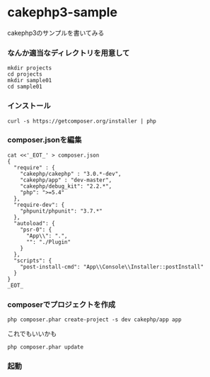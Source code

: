 cakephp3-sample
===============

cakephp3のサンプルを書いてみる

### なんか適当なディレクトリを用意して
```
mkdir projects
cd projects
mkdir sample01
cd sample01
```

### インストール
```
curl -s https://getcomposer.org/installer | php
```

### composer.jsonを編集
```
cat <<'_EOT_' > composer.json
{
  "require" : {
    "cakephp/cakephp" : "3.0.*-dev",
    "cakephp/app" : "dev-master",
    "cakephp/debug_kit": "2.2.*",
    "php": ">=5.4"
  },
  "require-dev": {
    "phpunit/phpunit": "3.7.*"
  },
  "autoload": {
    "psr-0": {
      "App\\": ".",
      "": "./Plugin"
    }
  },
  "scripts": {
    "post-install-cmd": "App\\Console\\Installer::postInstall"
  }
}
_EOT_
```

### composerでプロジェクトを作成
```
php composer.phar create-project -s dev cakephp/app app
```
これでもいいかも
```
php composer.phar update
```

### 起動
```

```


